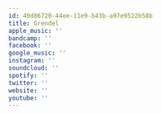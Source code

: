 ```yaml
---
id: 40d86720-44ee-11e9-b43b-a97e9522b58b
title: Grendel
apple_music: ''
bandcamp: ''
facebook: ''
google_music: ''
instagram: ''
soundcloud: ''
spotify: ''
twitter: ''
website: ''
youtube: ''
---
```

